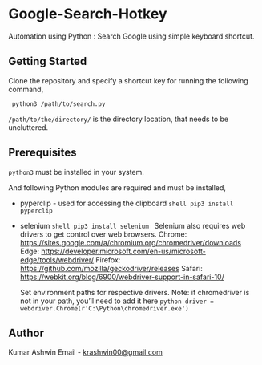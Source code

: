 # Google-Search-Hotkey
Automation using Python : Search Google using simple keyboard shortcut.

## Getting Started
Clone the repository and specify a shortcut key for running the following command,
```shell 
 python3 /path/to/search.py
```
`/path/to/the/directory/` is the directory location, that needs to be uncluttered.

## Prerequisites
`python3` must be installed in your system.

And following Python modules are required and must be installed,
* pyperclip - used for accessing the clipboard
  ```shell pip3 install pyperclip ```

* selenium
  ```shell pip3 install selenium ```
  Selenium also requires web drivers to get control over web browsers.
    Chrome:	https://sites.google.com/a/chromium.org/chromedriver/downloads
    Edge:	https://developer.microsoft.com/en-us/microsoft-edge/tools/webdriver/
    Firefox:	https://github.com/mozilla/geckodriver/releases
    Safari:	https://webkit.org/blog/6900/webdriver-support-in-safari-10/ 
    
   Set environment paths for respective drivers.
   Note: if chromedriver is not in your path, you’ll need to add it here
   ```python driver = webdriver.Chrome(r'C:\Python\chromedriver.exe')```
  

## Author
Kumar Ashwin
Email - krashwin00@gmail.com
